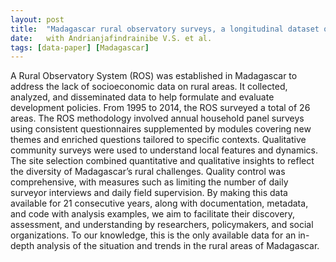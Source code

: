 ```yaml
---
layout: post
title:  "Madagascar rural observatory surveys, a longitudinal dataset on household living conditions 1995-2015"
date:   with Andrianjafindrainibe V.S. et al.
tags: [data-paper] [Madagascar]
---
```


A Rural Observatory System (ROS) was established in Madagascar to address the lack of socioeconomic data on rural areas. It collected, analyzed, and disseminated data to help formulate and evaluate development policies. From 1995 to 2014, the ROS surveyed a total of 26 areas. The ROS methodology involved annual household panel surveys using consistent questionnaires supplemented by modules covering new themes and enriched questions tailored to specific contexts. Qualitative community surveys were used to understand local features and dynamics. The site selection combined quantitative and qualitative insights to reflect the diversity of Madagascar’s rural challenges. Quality control was comprehensive, with measures such as limiting the number of daily surveyor interviews and daily field supervision. By making this data available for 21 consecutive years, along with documentation, metadata, and code with analysis examples, we aim to facilitate their discovery, assessment, and understanding by researchers, policymakers, and social organizations. To our knowledge, this is the only available data for an in-depth analysis of the situation and trends in the rural areas of Madagascar.
